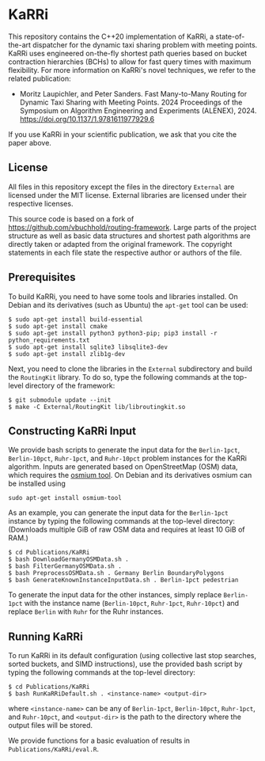 # KaRRi

This repository contains the C++20 implementation of KaRRi, a state-of-the-art dispatcher for the dynamic 
taxi sharing problem with meeting points. 
KaRRi uses engineered on-the-fly shortest path queries based on bucket contraction hierarchies (BCHs) 
to allow for fast query times with maximum flexibility. 
For more information on KaRRi's novel techniques, we refer to the related publication:

* Moritz Laupichler, and Peter Sanders. Fast Many-to-Many Routing for Dynamic Taxi Sharing with
  Meeting Points. 2024 Proceedings of the Symposium on Algorithm Engineering and Experiments (ALENEX),
  2024\. https://doi.org/10.1137/1.9781611977929.6

If you use KaRRi in your scientific publication, we ask that you cite the paper above.

## License

All files in this repository except the files in the directory `External` are licensed under the MIT
license. External libraries are licensed under their respective licenses.

This source code is based on a fork of https://github.com/vbuchhold/routing-framework.
Large parts of the project structure as well as basic data structures and shortest path algorithms
are directly taken or adapted from the original framework.
The copyright statements in each file state the respective author or authors of the file.

## Prerequisites

To build KaRRi, you need to have some tools and libraries installed. On Debian and its derivatives
(such as Ubuntu) the `apt-get` tool can be used:

```
$ sudo apt-get install build-essential
$ sudo apt-get install cmake
$ sudo apt-get install python3 python3-pip; pip3 install -r python_requirements.txt
$ sudo apt-get install sqlite3 libsqlite3-dev
$ sudo apt-get install zlib1g-dev
```

Next, you need to clone the libraries in the `External` subdirectory and build the `RoutingKit` library. To do so,
type the following commands at the top-level directory of the framework:

```
$ git submodule update --init
$ make -C External/RoutingKit lib/libroutingkit.so
```


## Constructing KaRRi Input
We provide bash scripts to generate the input data for the `Berlin-1pct`, `Berlin-10pct`,
`Ruhr-1pct`, and `Ruhr-10pct` problem instances for the KaRRi algorithm.
Inputs are generated based on OpenStreetMap (OSM) data, which requires the [osmium tool](https://osmcode.org/osmium-tool/). 
On Debian and its derivatives osmium can be installed using
```
sudo apt-get install osmium-tool
```

As an example, you can generate the input data for the `Berlin-1pct` instance by typing the following commands
at the top-level directory: (Downloads multiple GiB of raw OSM data and requires at least 10 GiB of RAM.)

```
$ cd Publications/KaRRi
$ bash DownloadGermanyOSMData.sh .
$ bash FilterGermanyOSMData.sh .
$ bash PreprocessOSMData.sh . Germany Berlin BoundaryPolygons
$ bash GenerateKnownInstanceInputData.sh . Berlin-1pct pedestrian
```

To generate the input data for the other instances, simply replace `Berlin-1pct` with the instance name
(`Berlin-10pct`, `Ruhr-1pct`, `Ruhr-10pct`) and replace `Berlin` with `Ruhr` for the
Ruhr instances.


## Running KaRRi
To run KaRRi in its default configuration (using collective last stop searches, sorted buckets, and
SIMD instructions), use the provided bash script by typing the following commands at the top-level directory:

```
$ cd Publications/KaRRi
$ bash RunKaRRiDefault.sh . <instance-name> <output-dir>
```

where `<instance-name>` can be any of `Berlin-1pct`, `Berlin-10pct`, `Ruhr-1pct`,
and `Ruhr-10pct`,  and `<output-dir>` is the path to the directory where the output files
will be stored.

We provide functions for a basic evaluation of results in `Publications/KaRRi/eval.R`.
